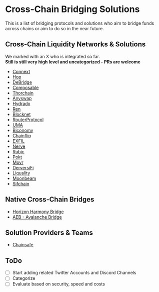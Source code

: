 # Cross-Chain Bridging Solutions

This is a list of bridging protocols and solutions who aim to bridge funds across chains or aim to do so in the near future.

## Cross-Chain Liquidity Networks & Solutions

We marked with an X who is integrated so far.  
**Still is still very high level and uncategorized - PRs are welcome**

- [Connext](https://connext.network/)
- [Hop](https://hop.exchange/)
- [DeBridge](https://debridge.finance/)
- [Composable](https://www.composable.finance/)
- [Thorchain](https://thorchain.org/)
- [Anyswap](https://anyswap.exchange/)
- [Hydradx](https://hydradx.io)
- [Ren](https://renproject.io/)
- [Blocknet](https://blocknet.co/)
- [RouterProtocol](https://routerprotocol.com)
- [UMA](https://umaproject.org/)
- [Biconomy](http://biconomy.io/)
- [Chainflip](https://chainflip.io/)
- [EXFIL](https://exfil.finance/)
- [Nerve](https://nerve.network)
- [Rubic](https://rubic.exchange/)
- [Pokt](https://www.pokt.network/)
- [Movr](https://www.movr.network/)
- [DerversiFi](https://www.deversifi.com/)
- [Liquality](https://liquality.io/)
- [Moonbeam](https://moonbeam.network/)
- [Sifchain](https://sifchain.finance/)


## Native Cross-Chain Bridges

- [Horizon Harmony Bridge](https://bridge.harmony.one/)
- [AEB - Avalanche Bridge](https://aeb.xyz/)

## Solution Providers & Teams
- [Chainsafe](https://chainsafe.io/)


## ToDo
- [ ] Start adding related Twitter Accounts and Discord Channels
- [ ] Categorize
- [ ] Evaluate based on security, speed and costs
